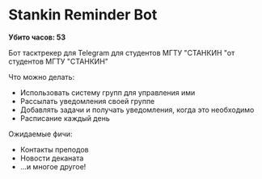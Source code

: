 # Stankin Reminder Bot

**Убито часов: 53**

Бот тасктрекер для Telegram для студентов МГТУ "СТАНКИН "от студентов МГТУ "СТАНКИН"

Что можно делать:

- Использовать систему групп для управления ими
- Рассылать уведомления своей группе
- Добавлять задачи и получать уведомления, когда это необходимо
- Расписание каждый день

Ожидаемые фичи:
- Контакты преподов
- Новости деканата
- ...и многое другое!
